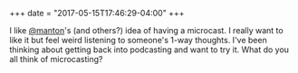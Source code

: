 +++
date = "2017-05-15T17:46:29-04:00"
+++

I like [@manton](http://timetable.manton.org)'s (and others?) idea of having a microcast. I really want to like it but feel weird listening to someone's 1-way thoughts. I've been thinking about getting back into podcasting and want to try it. What do you all think of microcasting?
